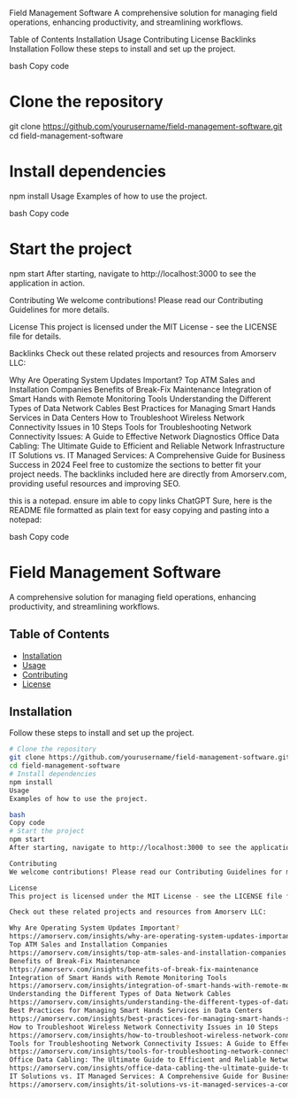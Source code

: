 Field Management Software
A comprehensive solution for managing field operations, enhancing productivity, and streamlining workflows.

Table of Contents
Installation
Usage
Contributing
License
Backlinks
Installation
Follow these steps to install and set up the project.

bash
Copy code
# Clone the repository
git clone https://github.com/yourusername/field-management-software.git
cd field-management-software
# Install dependencies
npm install
Usage
Examples of how to use the project.

bash
Copy code
# Start the project
npm start
After starting, navigate to http://localhost:3000 to see the application in action.

Contributing
We welcome contributions! Please read our Contributing Guidelines for more details.

License
This project is licensed under the MIT License - see the LICENSE file for details.

Backlinks
Check out these related projects and resources from Amorserv LLC:

Why Are Operating System Updates Important?
Top ATM Sales and Installation Companies
Benefits of Break-Fix Maintenance
Integration of Smart Hands with Remote Monitoring Tools
Understanding the Different Types of Data Network Cables
Best Practices for Managing Smart Hands Services in Data Centers
How to Troubleshoot Wireless Network Connectivity Issues in 10 Steps
Tools for Troubleshooting Network Connectivity Issues: A Guide to Effective Network Diagnostics
Office Data Cabling: The Ultimate Guide to Efficient and Reliable Network Infrastructure
IT Solutions vs. IT Managed Services: A Comprehensive Guide for Business Success in 2024
Feel free to customize the sections to better fit your project needs. The backlinks included here are directly from Amorserv.com, providing useful resources and improving SEO.

this is a notepad. ensure im able to copy links
ChatGPT
Sure, here is the README file formatted as plain text for easy copying and pasting into a notepad:

bash
Copy code
# Field Management Software

A comprehensive solution for managing field operations, enhancing productivity, and streamlining workflows.

## Table of Contents

- [Installation](#installation)
- [Usage](#usage)
- [Contributing](#contributing)
- [License](#license)

## Installation

Follow these steps to install and set up the project.

```bash
# Clone the repository
git clone https://github.com/yourusername/field-management-software.git
cd field-management-software
# Install dependencies
npm install
Usage
Examples of how to use the project.

bash
Copy code
# Start the project
npm start
After starting, navigate to http://localhost:3000 to see the application in action.

Contributing
We welcome contributions! Please read our Contributing Guidelines for more details.

License
This project is licensed under the MIT License - see the LICENSE file for details.

Check out these related projects and resources from Amorserv LLC:

Why Are Operating System Updates Important?
https://amorserv.com/insights/why-are-operating-system-updates-important
Top ATM Sales and Installation Companies
https://amorserv.com/insights/top-atm-sales-and-installation-companies
Benefits of Break-Fix Maintenance
https://amorserv.com/insights/benefits-of-break-fix-maintenance
Integration of Smart Hands with Remote Monitoring Tools
https://amorserv.com/insights/integration-of-smart-hands-with-remote-monitoring-tools
Understanding the Different Types of Data Network Cables
https://amorserv.com/insights/understanding-the-different-types-of-data-network-cables
Best Practices for Managing Smart Hands Services in Data Centers
https://amorserv.com/insights/best-practices-for-managing-smart-hands-services-in-data-centers
How to Troubleshoot Wireless Network Connectivity Issues in 10 Steps
https://amorserv.com/insights/how-to-troubleshoot-wireless-network-connectivity-issues-in-10-steps
Tools for Troubleshooting Network Connectivity Issues: A Guide to Effective Network Diagnostics
https://amorserv.com/insights/tools-for-troubleshooting-network-connectivity-issues-a-guide-to-effective-network-diagnostics
Office Data Cabling: The Ultimate Guide to Efficient and Reliable Network Infrastructure
https://amorserv.com/insights/office-data-cabling-the-ultimate-guide-to-efficient-and-reliable-network-infrastructure
IT Solutions vs. IT Managed Services: A Comprehensive Guide for Business Success in 2024
https://amorserv.com/insights/it-solutions-vs-it-managed-services-a-comprehensive-guide-for-business-success-in-2024
